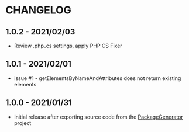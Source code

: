 # CHANGELOG

## 1.0.2 - 2021/02/03
- Review .php_cs settings, apply PHP CS Fixer

## 1.0.1 - 2021/02/01
- issue #1 - getElementsByNameAndAttributes does not return existing elements

## 1.0.0 - 2021/01/31
- Initial release after exporting source code from the [PackageGenerator](https://github.com/WsdlToPhp/PackageGenerator) project
